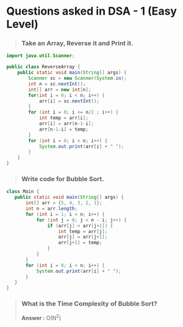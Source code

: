 # Questions asked in DSA - 1 (Easy Level)

> ### Take an Array, Reverse it and Print it.

```java
import java.util.Scanner;

public class ReverseArray {
    public static void main(String[] args) {
        Scanner sc = new Scanner(System.in);
        int n = sc.nextInt();
        int[] arr = new int[n];
        for(int i = 0; i < n; i++) {
            arr[i] = sc.nextInt();
        }
        for (int i = 0; i <= n/2 ; i++) {
            int temp = arr[i];
            arr[i] = arr[n-1-i];
            arr[n-1-i] = temp;
        }
        for (int i = 0; i < n; i++) {
            System.out.print(arr[i] + " ");
        }
    }
}


```
 
 > ### Write code for Bubble Sort.
 
 ```java
class Main {
    public static void main(String[] args) {
        int[] arr = {5, 4, 3, 2, 1};
        int n = arr.length;
        for (int i = 1; i < n; i++) {
            for (int j = 0; j < n - i; j++) {
                if (arr[j] > arr[j+1]) {
                    int temp = arr[j];
                    arr[j] = arr[j+1];
                    arr[j+1] = temp;
                }
            }
        }
        for (int i = 0; i < n; i++) {
            System.out.print(arr[i] + " ");
        }
    }
}

```
 
 > ### What is the Time Complexity of Bubble Sort?
  > **Answer :** O(N<sup>2</sup>)
